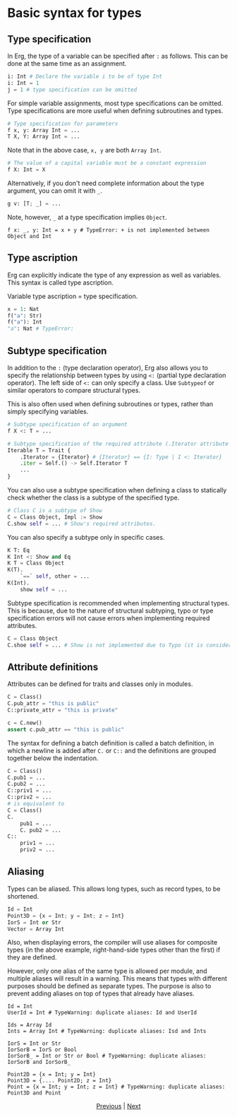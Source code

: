 # Basic syntax for types

## Type specification

In Erg, the type of a variable can be specified after `:` as follows. This can be done at the same time as an assignment.

```python
i: Int # Declare the variable i to be of type Int
i: Int = 1
j = 1 # type specification can be omitted
```

For simple variable assignments, most type specifications can be omitted.
Type specifications are more useful when defining subroutines and types.

```python
# Type specification for parameters
f x, y: Array Int = ...
T X, Y: Array Int = ...
```

Note that in the above case, `x, y` are both `Array Int`.

```python
# The value of a capital variable must be a constant expression
f X: Int = X
```

Alternatively, if you don't need complete information about the type argument, you can omit it with `_`.

```python
g v: [T; _] = ...
```

Note, however, `_` at a type specification implies `Object`.

```python,compile_fail
f x: _, y: Int = x + y # TypeError: + is not implemented between Object and Int
```

## Type ascription

Erg can explicitly indicate the type of any expression as well as variables. This syntax is called type ascription.

Variable type ascription = type specification.

```python
x = 1: Nat
f("a": Str)
f("a"): Int
"a": Nat # TypeError:
```

## Subtype specification

In addition to the `:` (type declaration operator), Erg also allows you to specify the relationship between types by using `<:` (partial type declaration operator).
The left side of `<:` can only specify a class. Use `Subtypeof` or similar operators to compare structural types.

This is also often used when defining subroutines or types, rather than simply specifying variables.

```python
# Subtype specification of an argument
f X <: T = ...

# Subtype specification of the required attribute (.Iterator attribute is required to be a subtype of type Iterator)
Iterable T = Trait {
    .Iterator = {Iterator} # {Iterator} == {I: Type | I <: Iterator}
    .iter = Self.() -> Self.Iterator T
    ...
}
```

You can also use a subtype specification when defining a class to statically check whether the class is a subtype of the specified type.

```python
# Class C is a subtype of Show
C = Class Object, Impl := Show
C.show self = ... # Show's required attributes.
```

You can also specify a subtype only in specific cases.

```python
K T: Eq
K Int <: Show and Eq
K T = Class Object
K(T).
    `==` self, other = ...
K(Int).
    show self = ...
```

Subtype specification is recommended when implementing structural types.
This is because, due to the nature of structural subtyping, typo or type specification errors will not cause errors when implementing required attributes.

```python
C = Class Object
C.shoe self = ... # Show is not implemented due to Typo (it is considered just a unique method).
```

## Attribute definitions

Attributes can be defined for traits and classes only in modules.

```python
C = Class()
C.pub_attr = "this is public"
C::private_attr = "this is private"

c = C.new()
assert c.pub_attr == "this is public"
```

The syntax for defining a batch definition is called a batch definition, in which a newline is added after `C.` or `C::` and the definitions are grouped together below the indentation.

```python
C = Class()
C.pub1 = ...
C.pub2 = ...
C::priv1 = ...
C::priv2 = ...
# is equivalent to
C = Class()
C.
    pub1 = ...
    C. pub2 = ...
C::
    priv1 = ...
    priv2 = ...
```

## Aliasing

Types can be aliased. This allows long types, such as record types, to be shortened.

```python
Id = Int
Point3D = {x = Int; y = Int; z = Int}
IorS = Int or Str
Vector = Array Int
```

Also, when displaying errors, the compiler will use aliases for composite types (in the above example, right-hand-side types other than the first) if they are defined.

However, only one alias of the same type is allowed per module, and multiple aliases will result in a warning.
This means that types with different purposes should be defined as separate types.
The purpose is also to prevent adding aliases on top of types that already have aliases.

```python,compile_warn
Id = Int
UserId = Int # TypeWarning: duplicate aliases: Id and UserId

Ids = Array Id
Ints = Array Int # TypeWarning: duplicate aliases: Isd and Ints

IorS = Int or Str
IorSorB = IorS or Bool
IorSorB_ = Int or Str or Bool # TypeWarning: duplicate aliases: IorSorB and IorSorB_

Point2D = {x = Int; y = Int}
Point3D = {.... Point2D; z = Int}
Point = {x = Int; y = Int; z = Int} # TypeWarning: duplicate aliases: Point3D and Point
```

<p align='center'>
    <a href='./01_type_system.md'>Previous</a> | <a href='./03_trait.md'>Next</a>
</p>
